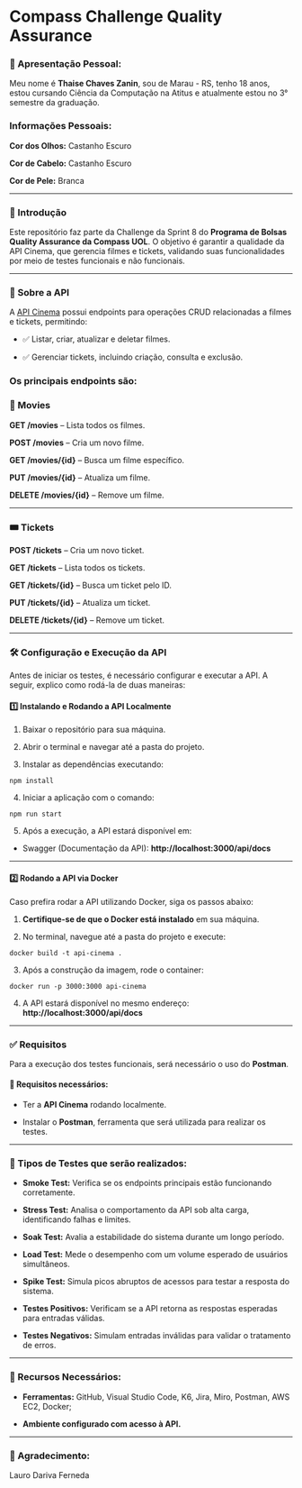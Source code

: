 # Compass Challenge Quality Assurance

### 🙋 Apresentação Pessoal:

Meu nome é **Thaise Chaves Zanin**, sou de Marau - RS, tenho 18 anos, estou cursando Ciência da Computação na Atitus e atualmente estou no 3° semestre da graduação.

### Informações Pessoais:

**Cor dos Olhos:** Castanho Escuro

**Cor de Cabelo:** Castanho Escuro

**Cor de Pele:** Branca

---
### 📍 Introdução

Este repositório faz parte da Challenge da Sprint 8 do **Programa de Bolsas Quality Assurance da Compass UOL**. O objetivo é garantir a qualidade da API Cinema, que gerencia filmes e tickets, validando suas funcionalidades por meio de testes funcionais e não funcionais.

---
### 📌 Sobre a API

A [API Cinema](http://localhost:3000/api/docs) possui endpoints para operações CRUD relacionadas a filmes e tickets, permitindo:

- ✅ Listar, criar, atualizar e deletar filmes.

- ✅ Gerenciar tickets, incluindo criação, consulta e exclusão.

### Os principais endpoints são:

### 🎥 Movies

**GET /movies** – Lista todos os filmes.

**POST /movies** – Cria um novo filme.

**GET /movies/{id}** – Busca um filme específico.

**PUT /movies/{id}** – Atualiza um filme.

**DELETE /movies/{id}** – Remove um filme.

---
### 🎟️ Tickets

**POST /tickets** – Cria um novo ticket.

**GET /tickets** – Lista todos os tickets.

**GET /tickets/{id}** – Busca um ticket pelo ID.

**PUT /tickets/{id}** – Atualiza um ticket.

**DELETE /tickets/{id}** – Remove um ticket.

---

### 🛠️ Configuração e Execução da API

Antes de iniciar os testes, é necessário configurar e executar a API. A seguir, explico como rodá-la de duas maneiras:

#### 1️⃣ Instalando e Rodando a API Localmente

1. Baixar o repositório para sua máquina.

2. Abrir o terminal e navegar até a pasta do projeto.

3. Instalar as dependências executando:

`
npm install
`

4. Iniciar a aplicação com o comando:

`
npm run start
`

5. Após a execução, a API estará disponível em:

- Swagger (Documentação da API): **http://localhost:3000/api/docs**

---
#### 2️⃣ Rodando a API via Docker

Caso prefira rodar a API utilizando Docker, siga os passos abaixo:

1. **Certifique-se de que o Docker está instalado** em sua máquina.

2. No terminal, navegue até a pasta do projeto e execute:

`
docker build -t api-cinema .
`

3. Após a construção da imagem, rode o container:

`
docker run -p 3000:3000 api-cinema
`

4. A API estará disponível no mesmo endereço: **http://localhost:3000/api/docs** 

---
### ✅ Requisitos

Para a execução dos testes funcionais, será necessário o uso do **Postman**.

#### 📌 Requisitos necessários:

- Ter a **API Cinema** rodando localmente.

- Instalar o **Postman**, ferramenta que será utilizada para realizar os testes.

---

### 📄 Tipos de Testes que serão realizados:

- **Smoke Test:** Verifica se os endpoints principais estão funcionando corretamente.

- **Stress Test:** Analisa o comportamento da API sob alta carga, identificando falhas e limites.

- **Soak Test:** Avalia a estabilidade do sistema durante um longo período.

- **Load Test:** Mede o desempenho com um volume esperado de usuários simultâneos.

- **Spike Test:** Simula picos abruptos de acessos para testar a resposta do sistema.

- **Testes Positivos:** Verificam se a API retorna as respostas esperadas para entradas válidas.

- **Testes Negativos:** Simulam entradas inválidas para validar o tratamento de erros.

---
### 🔨 Recursos Necessários:

- **Ferramentas:** GitHub, Visual Studio Code, K6, Jira, Miro, Postman, AWS EC2, Docker;

- **Ambiente configurado com acesso à API.**

---
### 🎉 Agradecimento:

Lauro Dariva Ferneda